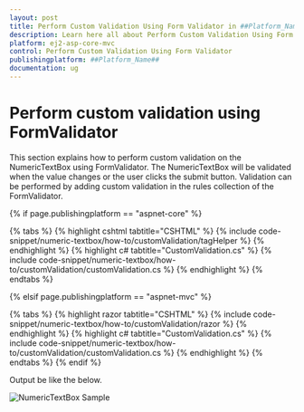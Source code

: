 ```yaml
---
layout: post
title: Perform Custom Validation Using Form Validator in ##Platform_Name## Numerictextbox Control | Syncfusion
description: Learn here all about Perform Custom Validation Using Form Validator in Syncfusion ##Platform_Name## Numerictextbox component of syncfusion and more.
platform: ej2-asp-core-mvc
control: Perform Custom Validation Using Form Validator
publishingplatform: ##Platform_Name##
documentation: ug
---
```


# Perform custom validation using FormValidator

This section explains how to perform custom validation on the NumericTextBox using FormValidator. The NumericTextBox will be validated when the value changes or the user clicks the submit button. Validation can be performed by adding custom validation in the rules collection of the FormValidator.

{% if page.publishingplatform == "aspnet-core" %}

{% tabs %}
{% highlight cshtml tabtitle="CSHTML" %}
{% include code-snippet/numeric-textbox/how-to/customValidation/tagHelper %}
{% endhighlight %}
{% highlight c# tabtitle="CustomValidation.cs" %}
{% include code-snippet/numeric-textbox/how-to/customValidation/customValidation.cs %}
{% endhighlight %}
{% endtabs %}

{% elsif page.publishingplatform == "aspnet-mvc" %}

{% tabs %}
{% highlight razor tabtitle="CSHTML" %}
{% include code-snippet/numeric-textbox/how-to/customValidation/razor %}
{% endhighlight %}
{% highlight c# tabtitle="CustomValidation.cs" %}
{% include code-snippet/numeric-textbox/how-to/customValidation/customValidation.cs %}
{% endhighlight %}
{% endtabs %}
{% endif %}



Output be like the below.

![NumericTextBox Sample](../images/customvalidation.png)